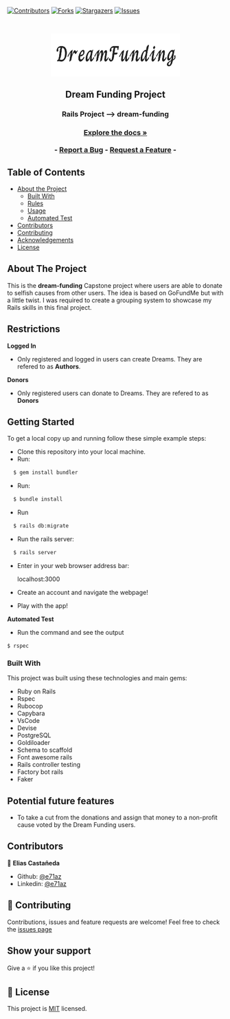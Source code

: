 [![Contributors][contributors-shield]][contributors-url]
[![Forks][forks-shield]][forks-url]
[![Stargazers][stars-shield]][stars-url]
[![Issues][issues-shield]][issues-url]

<!-- PROJECT LOGO -->
<br />
<p align="center">
  <a href="https://github.com/e71az/dream-funding" style="text-decoration: none;">
    <img src="app/assets/images/logo.png" alt="Reserved logo" width="300" height="100" align="center">
  </a>

  <h2 align="center">Dream Funding Project</h2>

  <h3 align="center">Rails Project --> dream-funding<h3>
  <p align="center">
    <a href="https://github.com/e71az/dream-funding"><strong>Explore the docs »</strong></a>
    <br />
    <br />
    -
    <a href="https://github.com/e71az/dream-funding/issues">Report a Bug</a>
    -
    <a href="https://github.com/e71az/dream-funding/issues">Request a Feature</a>
    -
  </p>
</p>

<!-- TABLE OF CONTENTS -->
## Table of Contents

* [About the Project](#about-the-project)
  * [Built With](#built-with)
  * [Rules](#rules)
  * [Usage](#usage)
  * [Automated Test](#autoamted-test)
* [Contributors](#contributors)
* [Contributing](#contributing)
* [Acknowledgements](#acknowledgements)
* [License](#license)

<!-- ABOUT THE PROJECT -->
## About The Project

This is the **dream-funding** Capstone project where users are able to donate to selfish causes from other users. The idea is based on GoFundMe but with a little twist. I was required to create a grouping system to showcase my Rails skills in this final project.

## Restrictions

**Logged In**
* Only registered and logged in users can create Dreams. They are refered to as **Authors**.

**Donors**
* Only registered users can donate to Dreams. They are refered to as **Donors**

## Getting Started

To get a local copy up and running follow these simple example steps:

- Clone this repository into your local machine.
- Run:

```bash
  $ gem install bundler
```

- Run:

```bash
  $ bundle install
```

- Run

```bash
  $ rails db:migrate
```

- Run the rails server:

```bash
  $ rails server
```

- Enter in your web browser address bar:

    localhost:3000

- Create an account and navigate the webpage!

- Play with the app!

**Automated Test**
* Run the command and see the output
```
$ rspec
```

### Built With
This project was built using these technologies and main gems:
* Ruby on Rails
* Rspec
* Rubocop
* Capybara
* VsCode
* Devise
* PostgreSQL
* Goldiloader
* Schema to scaffold
* Font awesome rails
* Rails controller testing
* Factory bot rails
* Faker


## Potential future features
- To take a cut from the donations and assign that money to a non-profit cause voted by the Dream Funding users.

## Contributors

👤 **Elias Castañeda**

- Github: [@e71az](https://github.com/e71az)
- Linkedin: [@e71az](https://www.linkedin.com/in/eliasecasta/)

## :handshake: Contributing
Contributions, issues and feature requests are welcome!
Feel free to check the [issues page](https://github.com/e71az/dream-funding/issues)

## Show your support
Give a :star: if you like this project!

<!-- MARKDOWN LINKS & IMAGES -->
<!-- https://www.markdownguide.org/basic-syntax/#reference-style-links -->
[contributors-shield]: https://img.shields.io/github/contributors/e71az/dream-funding.svg?style=flat-square
[contributors-url]: https://github.com/e71az/dream-funding/graphs/contributors
[forks-shield]: https://img.shields.io/github/forks/e71az/dream-funding
[forks-url]: https://github.com/e71az/dream-funding/network/members
[stars-shield]: https://img.shields.io/github/stars/e71az/dream-funding
[stars-url]: https://github.com/e71az/dream-funding/stargazers
[issues-shield]: https://img.shields.io/github/issues/e71az/dream-funding.svg?style=flat-square
[issues-url]: https://github.com/e71az/dream-funding/issues

## 📝 License

This project is [MIT](https://opensource.org/licenses/MIT) licensed.
